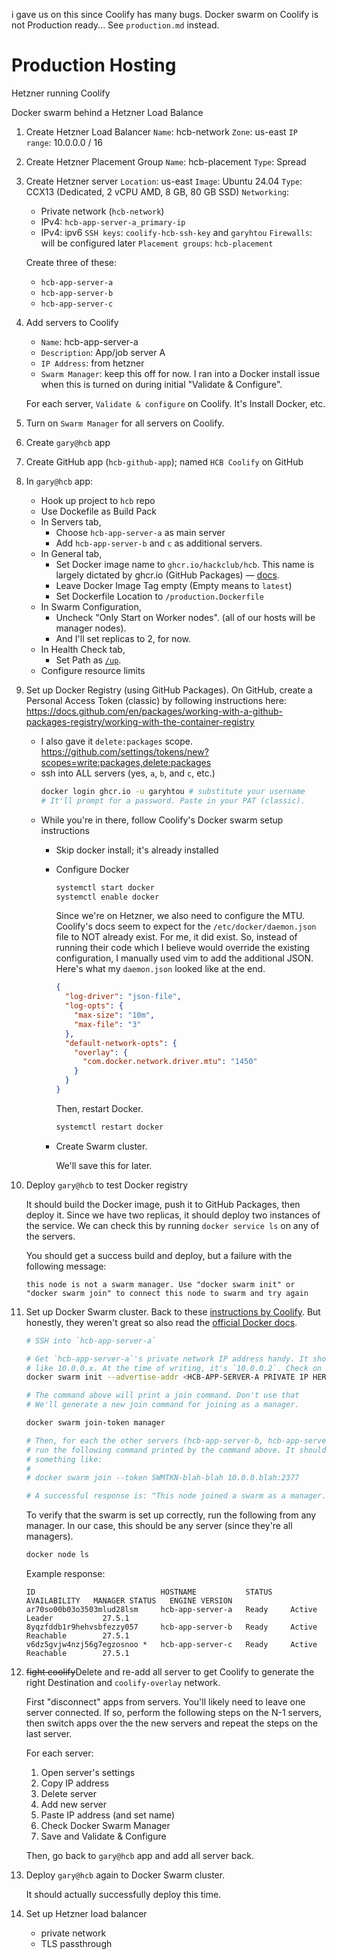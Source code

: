 i gave us on this since Coolify has many bugs. Docker swarm on Coolify is not
Production ready... See `production.md` instead.

# Production Hosting

Hetzner running Coolify

Docker swarm behind a Hetzner Load Balance

1. Create Hetzner Load Balancer
   `Name`: hcb-network
   `Zone`: us-east
   `IP range`: 10.0.0.0 / 16
2. Create Hetzner Placement Group
   `Name`: hcb-placement
   `Type`: Spread
3. Create Hetzner server
   `Location`: us-east
   `Image`: Ubuntu 24.04
   `Type`: CCX13 (Dedicated, 2 vCPU AMD, 8 GB, 80 GB SSD)
   `Networking`:
   - Private network (`hcb-network`)
   - IPv4: `hcb-app-server-a_primary-ip`
   - IPv4: ipv6
   `SSH keys`: `coolify-hcb-ssh-key` and `garyhtou`
   `Firewalls`: will be configured later
   `Placement groups`: `hcb-placement`

   Create three of these:
   - `hcb-app-server-a`
   - `hcb-app-server-b`
   - `hcb-app-server-c`
4. Add servers to Coolify
   - `Name`: hcb-app-server-a
   - `Description`: App/job server A
   - `IP Address`: from hetzner
   - `Swarm Manager`: keep this off for now. I ran into a Docker install issue
      when this is turned on during initial "Validate & Configure".

   For each server, `Validate & configure` on Coolify.
   It's Install Docker, etc.

5. Turn on `Swarm Manager` for all servers on Coolify.
6. Create `gary@hcb` app
7. Create GitHub app (`hcb-github-app`); named `HCB Coolify` on GitHub
8. In `gary@hcb` app:
   - Hook up project to `hcb` repo
   - Use Dockefile as Build Pack
   - In Servers tab,
      - Choose `hcb-app-server-a` as main server
      - Add `hcb-app-server-b` and `c` as additional servers.
   - In General tab,
      - Set Docker image name to `ghcr.io/hackclub/hcb`. This name is largely
        dictated by ghcr.io (GitHub
        Packages) — [docs](https://docs.github.com/en/packages/working-with-a-github-packages-registry/working-with-the-container-registry#pushing-container-images).
      - Leave Docker Image Tag empty (Empty means to `latest`)
      - Set Dockerfile Location to `/production.Dockerfile`
   - In Swarm Configuration,
      - Uncheck "Only Start on Worker nodes". (all of our hosts will be manager nodes).
      - And I'll set replicas to 2, for now.
   - In Health Check tab,
      - Set Path as [`/up`](https://github.com/hackclub/hcb/pull/9534).
   - Configure resource limits
9. Set up Docker Registry (using GitHub Packages). On GitHub, create a Personal
   Access Token (classic) by following instructions
   here: https://docs.github.com/en/packages/working-with-a-github-packages-registry/working-with-the-container-registry
   - I also gave it `delete:packages` scope. https://github.com/settings/tokens/new?scopes=write:packages,delete:packages
   - ssh into ALL servers (yes, `a`, `b`, and `c`, etc.)
     ```bash
     docker login ghcr.io -u garyhtou # substitute your username
     # It'll prompt for a password. Paste in your PAT (classic).
     ```
   - While you're in there, follow Coolify's Docker swarm setup instructions
      - Skip docker install; it's already installed
      - Configure Docker
        ```bash
        systemctl start docker
        systemctl enable docker
        ```
        Since we're on Hetzner, we also need to configure the MTU. Coolify's
        docs seem to expect for the `/etc/docker/daemon.json` file to NOT
        already exist. For me, it did exist. So, instead of running their code
        which I believe would override the existing configuration, I manually
        used vim to add the additional JSON. Here's what my `daemon.json` looked
        like at the end.
        
        ```json
        {
          "log-driver": "json-file",
          "log-opts": {
            "max-size": "10m",
            "max-file": "3"
          },
          "default-network-opts": {
            "overlay": {
              "com.docker.network.driver.mtu": "1450"
            }
          }
        }
        ```

        Then, restart Docker.
        ```bash
        systemctl restart docker
        ```
      - Create Swarm cluster.

        We'll save this for later.
10. Deploy `gary@hcb` to test Docker registry

    It should build the Docker image, push it to GitHub Packages, then deploy
    it. Since we have two replicas, it should deploy two instances of the
    service. We can check this by running `docker service ls` on any of the
    servers.

    You should get a success build and deploy, but a failure with the following
    message:
    ```
    this node is not a swarm manager. Use "docker swarm init" or "docker swarm join" to connect this node to swarm and try again
    ```
11. Set up Docker Swarm cluster.
    Back to
    these [instructions by Coolify](https://coolify.io/docs/knowledge-base/docker/swarm#create-a-swarm-cluster).
    But honestly, they weren't great so also read the [official Docker docs](https://docs.docker.com/engine/swarm/swarm-tutorial/create-swarm/).
    ```bash
    # SSH into `hcb-app-server-a`
    
    # Get `hcb-app-server-a`'s private network IP address handy. It should look
    # like 10.0.0.x. At the time of writing, it's `10.0.0.2`. Check on Hetzner.
    docker swarm init --advertise-addr <HCB-APP-SERVER-A PRIVATE IP HERE>

    # The command above will print a join command. Don't use that
    # We'll generate a new join command for joining as a manager.

    docker swarm join-token manager
    
    # Then, for each the other servers (hcb-app-server-b, hcb-app-server-c, etc.),
    # run the following command printed by the command above. It should look
    # something like:
    #
    # docker swarm join --token SWMTKN-blah-blah 10.0.0.blah:2377
    
    # A successful response is: "This node joined a swarm as a manager."
    ``` 
    
    To verify that the swarm is set up correctly, run the following from any
    manager. In our case, this should be any server (since they're all managers).
    ```bash
    docker node ls
    ```
    Example response:
    ```
    ID                            HOSTNAME           STATUS    AVAILABILITY   MANAGER STATUS   ENGINE VERSION
    ar70so00b03o3503mlud28lsm     hcb-app-server-a   Ready     Active         Leader           27.5.1
    8yqzfddb1r9hehvsbfezzy057     hcb-app-server-b   Ready     Active         Reachable        27.5.1
    v6dz5gvjw4nzj56g7egzosnoo *   hcb-app-server-c   Ready     Active         Reachable        27.5.1
    ```
12. ~~fight coolify~~Delete and re-add all server to get Coolify to generate
    the right Destination and `coolify-overlay` network.

    First "disconnect" apps from servers. You'll likely need to leave one server
    connected. If so, perform the following steps on the N-1 servers, then switch
    apps over the the new servers and repeat the steps on the last server.

    For each server:
    1. Open server's settings
    2. Copy IP address
    3. Delete server
    4. Add new server
    5. Paste IP address (and set name)
    6. Check Docker Swarm Manager
    7. Save and Validate & Configure

    Then, go back to `gary@hcb` app and add all server back.

13. Deploy `gary@hcb` again to Docker Swarm cluster.

    It should actually successfully deploy this time.

14. Set up Hetzner load balancer
    - private network
    - TLS passthrough

